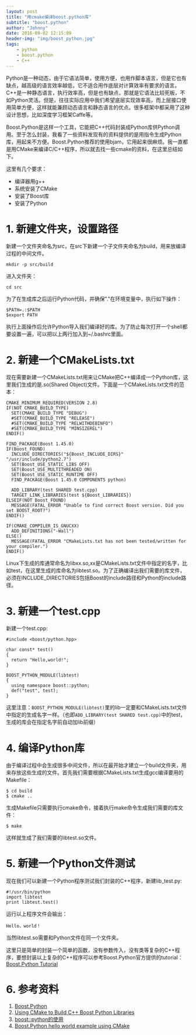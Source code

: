 ```yaml
---
layout: post
title: "用cmake编译boost.python库"
subtitle: "boost.python"
author: "Johnny"
date: 2016-09-02 12:15:09
header-img: "img/boost_python.jpg"
tags: 
    - python
    - boost.python
    - C++
---
```



Python是一种动态，由于它语法简单，使用方便，也用作脚本语言，但是它也有缺点，越高级的语言效率越低，它不适合用作底层对计算效率有要求的语言。C++是一种静态语言，执行效率高，但是也有缺点，那就是它语法比较死板，不如Python灵活。但是，往往实际应用中我们希望底层实现效率高，而上层接口使用简单方便，这样就能兼顾动态语言和静态语言的优点。很多框架中都采用了这种设计思想，比如深度学习框架Caffe等。

Boost.Python是这样一个工具，它能把C++代码封装成Python库供Python调用。至于怎么封装，我看了一些资料发现有的资料提供的是用指令生成Python库，用起来不方便。Boost.Python推荐的使用bjam，它用起来很麻烦。我一直都是用CMake来编译C/C++程序，所以就去找一些cmake的资料，在这里总结如下。

这里有几个要求：


- 编译器用g++
- 系统安装了CMake
- 安装了Boost库
- 安装了Python

# 1. 新建文件夹，设置路径 #

新建一个文件夹命名为src，在src下新建一个子文件夹命名为build，用来放编译过程的中间文件。


    mkdir -p src/build


进入文件夹：

    cd src


为了在生成库之后运行Python代码，并确保"."在环境变量中，执行如下操作：

    $PATH=.:$PATH
    $export PATH


执行上面操作后允许Python导入我们编译好的库。为了防止每次打开一个shell都要设置一遍，可以把以上两行加入到~/.bashrc里面。

# 2. 新建一个CMakeLists.txt #

现在需要新建一个CMakeLists.txt用来让CMake把C++编译成一个Python库，这里我们生成的是.so(Shared Object)文件。下面是一个CMakeLists.txt文件的范本：

    CMAKE_MINIMUM_REQUIRED(VERSION 2.8)
    IF(NOT CMAKE_BUILD_TYPE)
      SET(CMAKE_BUILD_TYPE "DEBUG")
      #SET(CMAKE_BUILD_TYPE "RELEASE")
      #SET(CMAKE_BUILD_TYPE "RELWITHDEBINFO")
      #SET(CMAKE_BUILD_TYPE "MINSIZEREL")
    ENDIF()
    
    FIND_PACKAGE(Boost 1.45.0)
    IF(Boost_FOUND)
      INCLUDE_DIRECTORIES("${Boost_INCLUDE_DIRS}" "/usr/include/python2.7")
      SET(Boost_USE_STATIC_LIBS OFF)
      SET(Boost_USE_MULTITHREADED ON)
      SET(Boost_USE_STATIC_RUNTIME OFF)
      FIND_PACKAGE(Boost 1.45.0 COMPONENTS python)
    
      ADD_LIBRARY(test SHARED test.cpp)
      TARGET_LINK_LIBRARIES(test ${Boost_LIBRARIES})
    ELSEIF(NOT Boost_FOUND)
      MESSAGE(FATAL_ERROR "Unable to find correct Boost version. Did you set BOOST_ROOT?")
    ENDIF()
    
    IF(CMAKE_COMPILER_IS_GNUCXX)
      ADD_DEFINITIONS("-Wall")
    ELSE()
      MESSAGE(FATAL_ERROR "CMakeLists.txt has not been tested/written for your compiler.")
    ENDIF()

Linux下生成的库通常命名为libxx.so,xx是CMakeLists.txt文件中指定的名字，比如test，在这里生成的库命名为libtest.so。为了正确编译出我们需要的库文件，必须在INCLUDE_DIRECTORIES包括Boost的include路径和Python的include路径。


# 3. 新建一个test.cpp #


新建一个test.cpp:

    #include <boost/python.hpp>
    
    char const* test()
    {
      return "Hello,world!";
    }
    
    BOOST_PYTHON_MODULE(libtest)
    {
      using namespace boost::python;
      def("test", test);
    }

这里注意：`BOOST_PYTHON_MODULE(libtest)`里的lib一定要和CMakeLists.txt文件中指定的生成名字一样。（也即`ADD_LIBRARY(test SHARED test.cpp)`中的test，生成的库会在指定名字前自动加lib前缀）


# 4. 编译Python库  #

由于编译过程中会生成很多中间文件，所以在最开始才建立一个build文件夹，用来存放这些生成的文件。首先我们需要根据CMakeLists.txt生成gcc编译要用的Makefile：

    $ cd build
    $ cmake ..

生成Makefile只需要执行cmake命令，接着执行make命令生成我们需要的库文件：

    $ make

这样就生成了我们需要的libtest.so文件。

# 5. 新建一个Python文件测试 #

现在我们可以新建一个Python程序测试我们封装的C++程序，新建lib_test.py:

    #!/usr/bin/python
    import libtest
    print libtest.test()

运行以上程序文件会输出：
    
    Hello，world！

当然libtest.so需要和Python文件在同一个文件夹。

这里只是简单的封装一个简单的函数，没有参数传入，没有类等复杂的C++程序，要想封装以上复杂的C++程序可以参考Boost.Python官方提供的tutorial：[Boost.Python Tutorial](http://www.boost.org/doc/libs/1_61_0/libs/python/doc/html/tutorial/index.html )

# 6. 参考资料 #


1. [Boost.Python](http://www.boost.org/doc/libs/1_61_0/libs/python/doc/html/index.html )
2. [Using CMake to Build C++ Boost Python Libraries](https://www.preney.ca/paul/archives/107#comment-74315 )
3. [boost::python的使用](http://www.cnblogs.com/gaoxing/p/4335148.html )
4. [Boost.Python hello world example using CMake](https://feralchicken.wordpress.com/2013/12/07/boost-python-hello-world-example-using-cmake/ )